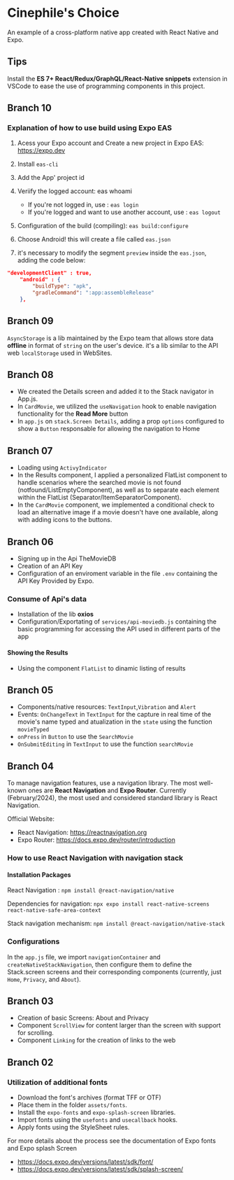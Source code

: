 # Cinephile's Choice

An example of a cross-platform native app created with React Native and Expo.

## Tips

Install the **ES 7+ React/Redux/GraphQL/React-Native snippets** extension in VSCode to ease the use of programming components in this project.

## Branch 10

### Explanation of how to use build using Expo EAS

1. Acess your Expo account and Create a new project in Expo EAS: https://expo.dev
2. Install `eas-cli`
3. Add the App' project id
4. Veriify the logged account: eas whoami

   - If you're not logged in, use : `eas login`
   - If you're logged and want to use another account, use : `eas logout`

5. Configuration of the build (compiling): `eas build:configure`
6. Choose Android! this will create a file called `eas.json`
7. it's necessary to modify the segment `preview` inside the `eas.json`, adding the code below:

```json
"developmentClient" : true,
    "android" : {
        "buildType": "apk",
        "gradleCommand": ":app:assembleRelease"
    },
```

## Branch 09

`AsyncStorage` is a lib maintained by the Expo team that allows store data **offline** in format of `string` on the user's device. it's a lib similar to the API web `localStorage` used in WebSites.

## Branch 08

- We created the Details screen and added it to the Stack navigator in App.js.
- In `CardMovie`, we utilized the `useNavigation` hook to enable navigation functionality for the **Read More** button
- In `app.js` on `stack.Screen Details`, adding a prop `options` configured to show a `Button` responsable for allowing the navigation to Home

## Branch 07

- Loading using `ActivyIndicator`
- In the Results component, I applied a personalized FlatList component to handle scenarios where the searched movie is not found (notfound/ListEmptyComponent), as well as to separate each element within the FlatList (Separator/ItemSeparatorComponent).
- In the `CardMovie` component, we implemented a conditional check to load an alternative image if a movie doesn't have one available, along with adding icons to the buttons.

## Branch 06

- Signing up in the Api TheMovieDB
- Creation of an API Key
- Configuration of an enviroment variable in the file `.env` containing the API Key Provided by Expo.

### Consume of Api's data

- Installation of the lib **oxios**
- Configuration/Exportating of `services/api-moviedb.js` containing the basic programming for accessing the API used in different parts of the app

#### Showing the Results

- Using the component `FlatList` to dinamic listing of results

## Branch 05

- Components/native resources: `TextInput`,`Vibration` and `Alert`
- Events: `OnChangeText` in `TextInput` for the capture in real time of the movie's name typed and atualization in the `state` using the function `movieTyped`
- `onPress` in `Button` to use the `SearchMovie`
- `OnSubmitEditing` in `TextInput` to use the function `searchMovie`

## Branch 04

To manage navigation features, use a navigation library. The most well-known ones are **React Navigation** and **Expo Router**. Currently (February/2024), the most used and considered standard library is React Navigation.

Official Website:

- React Navigation: https://reactnavigation.org
- Expo Router: https://docs.expo.dev/router/introduction

### How to use React Navigation with navigation stack

#### Installation Packages

React Navigation : `npm install @react-navigation/native`

Dependencies for navigation:
`npx expo install react-native-screens react-native-safe-area-context`

Stack navigation mechanism: `npm install @react-navigation/native-stack`

### Configurations

In the `app.js` file, we import `navigationContainer` and `createNativeStackNavigation`, then configure them to define the Stack.screen screens and their corresponding components (currently, just `Home`, `Privacy`, and `About`).

## Branch 03

- Creation of basic Screens: About and Privacy
- Component `ScrollView` for content larger than the screen with support for scrolling.
- Component `Linking` for the creation of links to the web

## Branch 02

### Utilization of additional fonts

- Download the font's archives (format TFF or OTF)
- Place them in the folder `assets/fonts`.
- Install the `expo-fonts` and `expo-splash-screen` libraries.
- Import fonts using the `usefonts` and `usecallback` hooks.
- Apply fonts using the StyleSheet rules.

For more details about the process see the documentation of Expo fonts and Expo splash Screen

- https://docs.expo.dev/versions/latest/sdk/font/
- https://docs.expo.dev/versions/latest/sdk/splash-screen/
